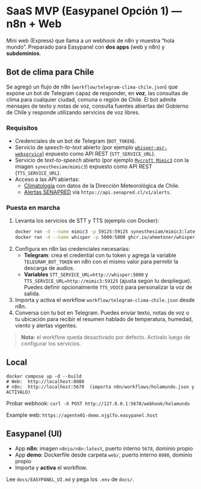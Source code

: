 # SaaS MVP (Easypanel Opción 1) — n8n + Web
Mini web (Express) que llama a un webhook de n8n y muestra “hola mundo”. Preparado para Easypanel con **dos apps** (web y n8n) y **subdominios**.

## Bot de clima para Chile
Se agregó un flujo de n8n (`workflow/telegram-clima-chile.json`) que expone un bot de Telegram capaz de responder, en **voz**, las consultas de clima para cualquier ciudad, comuna o región de Chile. El bot admite mensajes de texto y notas de voz, consulta fuentes abiertas del Gobierno de Chile y responde utilizando servicios de voz libres.

### Requisitos
- Credenciales de un bot de Telegram (`BOT_TOKEN`).
- Servicio de _speech-to-text_ abierto (por ejemplo [`whisper-asr-webservice`](https://github.com/ahmetoner/whisper-asr-webservice)) expuesto como API REST (`STT_SERVICE_URL`).
- Servicio de _text-to-speech_ abierto (por ejemplo [`Mycroft Mimic3`](https://github.com/MycroftAI/mimic3) con la imagen `synesthesiam/mimic3`) expuesto como API REST (`TTS_SERVICE_URL`).
- Acceso a las API abiertas:
  - [Climatología](https://api.gael.cloud/general/public/clima) con datos de la Dirección Meteorológica de Chile.
  - [Alertas SENAPRED](https://www.senapred.cl/) vía `https://api.senapred.cl/v1/alerts`.

### Puesta en marcha
1. Levanta los servicios de STT y TTS (ejemplo con Docker):
   ```bash
   docker run -d --name mimic3 -p 59125:59125 synesthesiam/mimic3:latest
   docker run -d --name whisper -p 5000:5000 ghcr.io/ahmetoner/whisper-asr-webservice:latest
   ```
2. Configura en n8n las credenciales necesarias:
   - **Telegram**: crea el credential con tu token y agrega la variable `TELEGRAM_BOT_TOKEN` en n8n con el mismo valor para permitir la descarga de audios.
   - **Variables** `STT_SERVICE_URL=http://whisper:5000` y `TTS_SERVICE_URL=http://mimic3:59125` (ajusta según tu despliegue). Puedes definir opcionalmente `TTS_VOICE` para personalizar la voz de salida.
3. Importa y activa el workflow `workflow/telegram-clima-chile.json` desde n8n.
4. Conversa con tu bot en Telegram. Puedes enviar texto, notas de voz o tu ubicación para recibir el resumen hablado de temperatura, humedad, viento y alertas vigentes.

> **Nota:** el workflow queda desactivado por defecto. Actívalo luego de configurar los servicios.

## Local
```
docker compose up -d --build
# Web:  http://localhost:8080
# n8n:  http://localhost:5678  (importa n8n/workflows/holamundo.json y ACTÍVALO)
```
Probar webhook: `curl -X POST http://127.0.0.1:5678/webhook/holamundo`

Example web: `https://agente01-demo.njglfo.easypanel.host`

## Easypanel (UI)
- App **n8n**: imagen `n8nio/n8n:latest`, puerto interno `5678`, dominio propio
- App **demo**: Dockerfile desde carpeta `web/`, puerto interno `8080`, dominio propio
- Importa y **activa** el workflow.

Lee `docs/EASYPANEL_UI.md` y pega los `.env` de `docs/`.
